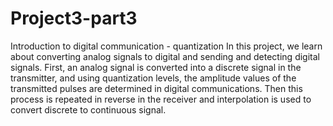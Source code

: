 # Project3-part3
Introduction to digital communication - quantization
In this project, we learn about converting analog signals to digital and sending and detecting digital signals. First, an analog signal is converted into a discrete signal in the transmitter, and using quantization levels, the amplitude values of the transmitted pulses are determined in digital communications. Then this process is repeated in reverse in the receiver and interpolation is used to convert discrete to continuous signal.
